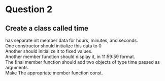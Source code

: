 # Question 2
## Create a class called time
has separate int member data for hours, minutes, and seconds.<br>
One constructor should initialize this data to 0 <br>
Another should initialize it to fixed values. <br>
Another member function should display it, in 11:59:59 format. <br>
The final member function should add two objects of type time passed as arguments. <br>
Make The appropriate member function const.<br>
